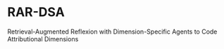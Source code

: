 # RAR-DSA
Retrieval-Augmented Reflexion with Dimension-Specific Agents to Code Attributional Dimensions
